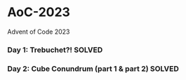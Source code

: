 # AoC-2023
Advent of Code 2023
### Day 1: Trebuchet?! SOLVED
### Day 2: Cube Conundrum (part 1 & part 2) SOLVED
